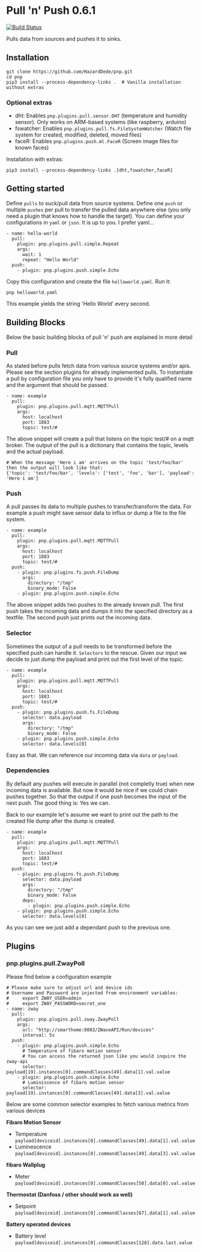 # Pull 'n' Push 0.6.1

[![Build Status](https://travis-ci.org/HazardDede/pnp.svg?branch=master)](https://travis-ci.org/HazardDede/pnp)

Pulls data from sources and pushes it to sinks.


## Installation

    git clone https://github.com/HazardDede/pnp.git
    cd pnp
    pip3 install --process-dependency-links .  # Vanilla installation without extras

    
### Optional extras

* dht: Enables `pnp.plugins.pull.sensor.DHT` (temperature and humidity sensor). Only works on ARM-based systems (like raspberry, arduino)
* fswatcher: Enables `pnp.plugins.pull.fs.FileSystemWatcher` (Watch file system for created, modified, 
deleted, moved files)
* faceR: Enables `pnp.plugins.push.ml.FaceR` (Screen image files for known faces)

Installation with extras:
    
    pip3 install --process-dependency-links .[dht,fswatcher,faceR]


## Getting started

Define `pulls` to suck/pull data from source systems.
Define one `push` or multiple `pushes` per pull to transfer the pulled data anywhere else (you only need a plugin that 
knows how to handle the target). You can define your configurations in `yaml` or `json`. 
It is up to you. I prefer yaml...

    - name: hello-world
      pull:
        plugin: pnp.plugins.pull.simple.Repeat
        args:
          wait: 1
          repeat: "Hello World"
      push:
        - plugin: pnp.plugins.push.simple.Echo
        
Copy this configuration and create the file `helloworld.yaml`. Run it:

    pnp helloworld.yaml

This example yields the string 'Hello World' every second.


## Building Blocks

Below the basic building blocks of pull 'n' push are explained in more detail


### Pull

As stated before pulls fetch data from various source systems and/or apis. Please see the section plugins for already
implemented pulls. To instantiate a pull by configuration file you only have to provide it's fully qualified name
and the argument that should be passed.

    - name: example
      pull:
        plugin: pnp.plugins.pull.mqtt.MQTTPull
        args:
          host: localhost
          port: 1883
          topic: test/#
        
The above snippet will create a pull that listens on the topic test/# on a mqtt broker. The output of the pull
is a dictionary that contains the topic, levels and the actual payload.

    # When the message 'Here i am' arrives on the topic 'test/foo/bar' then the output will look like that:
    {'topic': 'test/foo/bar', 'levels': ['test', 'foo', 'bar'], 'payload': 'Here i am'}


### Push

A pull passes its data to multiple pushes to transfer/transform the data. For example a push might save sensor data
to influx or dump a file to the file system.

    - name: example
      pull:
        plugin: pnp.plugins.pull.mqtt.MQTTPull
        args:
          host: localhost
          port: 1883
          topic: test/#
      push:
        - plugin: pnp.plugins.fs.push.FileDump
          args:
            directory: "/tmp"
            binary_mode: False
        - plugin: pnp.plugins.push.simple.Echo
      
The above snippet adds two pushes to the already known pull. The first push takes the incoming data and dumps it into
the specified directory as a textfile. The second push just prints out the incoming data.


### Selector

Sometimes the output of a pull needs to be transformed before the specified push can handle it. `Selectors` to the 
rescue. Given our input we decide to just dump the payload and print out the first level of the topic.

    - name: example
      pull:
        plugin: pnp.plugins.pull.mqtt.MQTTPull
        args:
          host: localhost
          port: 1883
          topic: test/#
      push:
        - plugin: pnp.plugins.push.fs.FileDump
          selector: data.payload
          args:
            directory: "/tmp"
            binary_mode: False
        - plugin: pnp.plugins.push.simple.Echo
          selector: data.levels[0]
      
Easy as that. We can reference our incoming data via `data` or `payload`.


### Dependencies

By default any pushes will execute in parallel (not completly true) when new incoming data is available.
But now it would be nice if we could chain pushes together. So that the output if one push becomes the 
input of the next push. The good thing is: Yes we can.

Back to our example let's assume we want to print out the path to the created file dump after the dump is created.

    - name: example
      pull:
        plugin: pnp.plugins.pull.mqtt.MQTTPull
        args:
          host: localhost
          port: 1883
          topic: test/#
      push:
        - plugin: pnp.plugins.fs.push.FileDump
          selector: data.payload
          args:
            directory: "/tmp"
            binary_mode: False
          deps: 
            - plugin: pnp.plugins.push.simple.Echo
        - plugin: pnp.plugins.push.simple.Echo
          selector: data.levels[0]
        
As you can see we just add a dependant push to the previous one.


## Plugins

### pnp.plugins.pull.ZwayPoll

Please find below a configuration example

    # Please make sure to adjust url and device ids
    # Username and Password are injected from environment variables:
    #     export ZWAY_USER=admin
    #     export ZWAY_PASSWORD=secret_one
    - name: zway
      pull:
        plugin: pnp.plugins.pull.zway.ZwayPoll
        args:
          url: "http://smarthome:8083/ZWaveAPI/Run/devices"
          interval: 5s
      push:
        - plugin: pnp.plugins.push.simple.Echo
          # Temperature of fibaro motion sensor
          # You can access the returned json like you would inquire the zway-api
          selector: payload[19].instances[0].commandClasses[49].data[1].val.value
        - plugin: pnp.plugins.push.simple.Echo
          # Luminiscence of fibaro motion sensor
          selector: payload[19].instances[0].commandClasses[49].data[3].val.value


Below are some common selector examples to fetch various metrics from various devices

**Fibaro Motion Sensor**
* Temperature 
`payload[deviceid].instances[0].commandClasses[49].data[1].val.value`
* Luminescence 
`payload[deviceid].instances[0].commandClasses[49].data[3].val.value`

**fibaro Wallplug**
* Meter 
`payload[deviceid].instances[0].commandClasses[50].data[0].val.value`

**Thermostat (Danfoss / other should work as well)**
* Setpoint 
`payload[deviceid].instances[0].commandClasses[67].data[1].val.value`

**Battery operated devices**
* Battery level 
`payload[deviceid].instances[0].commandClasses[128].data.last.value`
